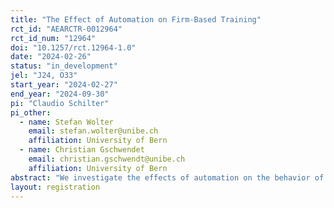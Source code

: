 ```yaml
---
title: "The Effect of Automation on Firm-Based Training"
rct_id: "AEARCTR-0012964"
rct_id_num: "12964"
doi: "10.1257/rct.12964-1.0"
date: "2024-02-26"
status: "in_development"
jel: "J24, O33"
start_year: "2024-02-27"
end_year: "2024-09-30"
pi: "Claudio Schilter"
pi_other:
  - name: Stefan Wolter
    email: stefan.wolter@unibe.ch
    affiliation: University of Bern
  - name: Christian Gschwendet
    email: christian.gschwendt@unibe.ch
    affiliation: University of Bern
abstract: "We investigate the effects of automation on the behavior of firms that provide firm-based training. We survey companies in Switzerland that provide firm-based training – namely apprenticeships – and present them hypothetical scenarios about future work task automation. We analyze how this affects their decision regarding the number of apprenticeships they offer. Specifically, we hypothesize that the shorter time until task automation happens and the higher the proportion of tasks that are automated, the larger the reduction in apprenticeship-positions offered. Crucial to our analysis is the heterogeneity of in the firms' reactions. For this, we divide firms according to profit and investment motif with regards to offering apprenticeships, their exposure to recent innovations in AI versus previous innovations, and their size; and we divide the apprenticeship occupations into cognitive or manual as well as having high language or math requirements."
layout: registration
---
```


